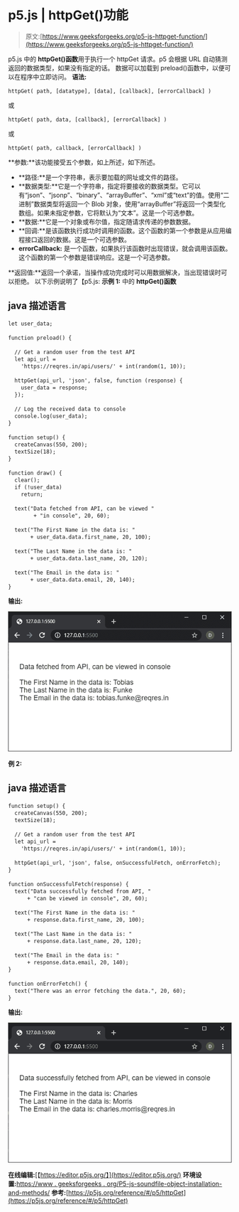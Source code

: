 # p5.js | httpGet()功能

> 原文:[https://www.geeksforgeeks.org/p5-js-httpget-function/](https://www.geeksforgeeks.org/p5-js-httpget-function/)

p5.js 中的 **httpGet()函数**用于执行一个 httpGet 请求。p5 会根据 URL 自动猜测返回的数据类型，如果没有指定的话。
数据可以加载到 preload()函数中，以便可以在程序中立即访问。
**语法:**

```
httpGet( path, [datatype], [data], [callback], [errorCallback] )
```

或

```
httpGet( path, data, [callback], [errorCallback] )
```

或

```
httpGet( path, callback, [errorCallback] )
```

**参数:**该功能接受五个参数，如上所述，如下所述。

*   **路径:**是一个字符串，表示要加载的网址或文件的路径。
*   **数据类型:**它是一个字符串，指定将要接收的数据类型。它可以有“json”、“jsonp”、“binary”、“arrayBuffer”、“xml”或“text”的值。使用“二进制”数据类型将返回一个 Blob 对象，使用“arrayBuffer”将返回一个类型化数组。如果未指定参数，它将默认为“文本”。这是一个可选参数。
*   **数据:**它是一个对象或布尔值，指定随请求传递的参数数据。
*   **回调:**是该函数执行成功时调用的函数。这个函数的第一个参数是从应用编程接口返回的数据。这是一个可选参数。
*   **errorCallback:** 是一个函数，如果执行该函数时出现错误，就会调用该函数。这个函数的第一个参数是错误响应。这是一个可选参数。

**返回值:**返回一个承诺，当操作成功完成时可以用数据解决，当出现错误时可以拒绝。
以下示例说明了【p5.js:
**示例 1:**
中的 **httpGet()函数**

## java 描述语言

```
let user_data;

function preload() {

  // Get a random user from the test API
  let api_url =
    'https://reqres.in/api/users/' + int(random(1, 10));

  httpGet(api_url, 'json', false, function (response) {
    user_data = response;
  });

  // Log the received data to console
  console.log(user_data);
}

function setup() {
  createCanvas(550, 200);
  textSize(18);
}

function draw() {
  clear();
  if (!user_data)
    return;

  text("Data fetched from API, can be viewed "
        + "in console", 20, 60);

  text("The First Name in the data is: "
       + user_data.data.first_name, 20, 100);

  text("The Last Name in the data is: "
       + user_data.data.last_name, 20, 120);

  text("The Email in the data is: "
       + user_data.data.email, 20, 140);
}
```

**输出:**

![preload-get](img/e788fdbacd3560a63472b28c5fc4ca1c.png)

**例 2:**

## java 描述语言

```
function setup() {
  createCanvas(550, 200);
  textSize(18);

  // Get a random user from the test API
  let api_url =
    'https://reqres.in/api/users/' + int(random(1, 10));

  httpGet(api_url, 'json', false, onSuccessfulFetch, onErrorFetch);
}

function onSuccessfulFetch(response) {
  text("Data successfully fetched from API, "
      + "can be viewed in console", 20, 60);

  text("The First Name in the data is: "
      + response.data.first_name, 20, 100);

  text("The Last Name in the data is: "
      + response.data.last_name, 20, 120);

  text("The Email in the data is: "
      + response.data.email, 20, 140);
}

function onErrorFetch() {
  text("There was an error fetching the data.", 20, 60);
}
```

**输出:**

![success-error-callback](img/665dd41f955cab47325cfa92e7988035.png)

**在线编辑:**[【https://editor.p5js.org/】](https://editor.p5js.org/)
**环境设置:**[https://www . geeksforgeeks . org/P5-js-soundfile-object-installation-and-methods/](https://www.geeksforgeeks.org/p5-js-soundfile-object-installation-and-methods/)
**参考:**[https://p5js.org/reference/#/p5/httpGet](https://p5js.org/reference/#/p5/httpGet)
